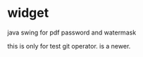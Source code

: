 # widget
java swing for pdf password and watermask

this is only for test git operator. is a newer.
